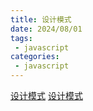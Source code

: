 ```yaml
---
title: 设计模式
date: 2024/08/01
tags:
 - javascript
categories:
 - javascript
---
```


[设计模式](https://juejin.cn/post/7272191578826686516?searchId=2024071716564094D6BBA5E3F9A7259E15)
[设计模式](https://juejin.cn/post/7215967453929586748?searchId=2024071916370449C569B0C647F5507152#heading-2)